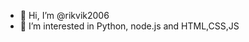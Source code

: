 - 👋 Hi, I’m @rikvik2006
- 👀 I’m interested in Python, node.js and HTML,CSS,JS

<!---
rikvik2006/rikvik2006 is a ✨ special ✨ repository because its `README.md` (this file) appears on your GitHub profile.
You can click the Preview link to take a look at your changes.
--->
